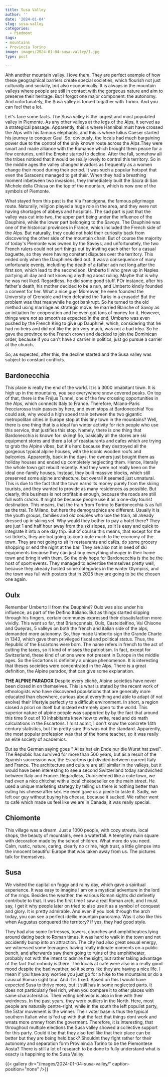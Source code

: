 ```yaml
---
title: Susa Valley
author: ''
date: '2024-01-04'
slug: susa-valley
categories:
  - Piedmont
tags:
- mountains
- Provincia Torino
image: images/2024-01-04-susa-valley/1.jpg
type: post

---
```


Ahh another mountain valley. I love them. They are perfect example of how these geographical barriers create special societies, which flourish not just culturally and socially, but also economically. It is always in the mountain valleys where people are still in contact with the gorgeous nature and aim to preserve their heritage. But I forgot one major component: the autonomy. And unfortunately, the Susa valley is forced togather with Torino. And you can feel that a lot.

Let's face some facts. The Susa valley is the largest and most populated valley in Piemonte. As any other valleys at the legs of the Alps, it served as a strategical passage. Apparently, this is where Hannibal must have crossed the Alps with his famous elephants, and this is where Iulius Caeser started his journey to conquer Gaul. So, obviously, the locals had much bargaining power due to the control of the only known route across the Alps.They were smart and made alliance with the Romance which brought them peace for a few centuries, until the Empire started to decline. After the fall, somehow all the tribes noticed that it would be really lovely to control this territory. So in the middle ages the valley changed invadors as frequently as a women change their mood during their period. It was such a popular hotspot that even the Saracens managed to get their. When they had a breathing moment inbetween two invasions, they immediately built the Sacra di San Michele della Chiusa on the top of the mountain, which is now one of the symbols of Piemonte.

What stayed from this past is the Via Francigena, the famous pilgrimage route. Naturally, religion played a huge role in the area, and they were not having shortages of abbeys and hospitals. The sad part is just that the valley was cut into two, the upper part being under the influence of the Dauphiné, while the lower part belonging to the Savoys. The Dauphiné was one of the historical provinces in France, which included the French side of the Alps. But naturally, they could not hold their curiosity back from discovering the other side of the mountain chain. But of course the majority of today's Piemonte was owned by the Savoys, and unfortunately, the two French rulers could not sort things out by inviting each other for a casual baguette, so they were having constant disputes over the territory. This ended only when the Dauphinés died out. It was a consequence of many unfortunate events, including the death of a father adn not long after the first son, which lead to the second son, Umberto II who grew up in Naples partying all day and not knowing anything about ruling. Maybe that is why he was not liked. Regardless, he did some good stuff. FOr instance, after his father's death, his mother decided to be a nun, and Umberto kindly founded a convent for her. What a nice guy! Moreover, he even founded the University of Grenoble and then defeated the Turks in a crusade! But the problem was that meanwhile he got bankrupt. So he turned to the old method using marriage as strategic move: he married Blanche of Savoy as an initiation for cooperation and he even got tons of money for it. However, things were not as smooth as expected In the end, Umberto was even pushed by the French King to give up Dauphiné, which, considering that he had no heirs and did not like the job very much, was not a bad idea. So he gave the province to the French crown and decided to join the Dominican order, because if you can't have a carrier in politics, just go pursue a carrier at the church.

So, as expected, after this, the decline started and the Susa valley was subject to constant conflicts.


## Bardonecchia


This place is really the end of the world. It is a 3000 inhabitant town. It is high up in the mountains, you see everywhere snow covered peaks. On top of that, there is the Fréjus Tunnel, one of the few crossing opportunities in the Alps, which connects Italy to France. Therefore, Milano-Paris frecciarossa train passes by here, and even stops at Bardonecchia! You could ask, why would a high speed train between the two gigantic metropolitan cities in Europe stop at this tiny town in the mountains? Well, there is one thing that is a ideal fun winter activity for rich people who use this service, that justifies this stop. Namely, there is one thing that Bardonecchia is known for: skiing! So, basically all the stores are ski equipment stores and there a lot of reastaurants and cafes which are trying to grab the Alpine vibes, but it's hard because they destroyed all the gorgeous typical alpine houses, with the iconic wooden roofs and balconies. Apparently, back in the days, the owners just bought them as holiday houses and ended up completely neglecting them. Hence, literally the whole town got rebuilt recently. And they were not really keen on the ideal one-family houses. Instead, they built massive blocks, which still preserved some alpine architecture, but overall it seemed just unnatural. This is due to the fact that the town earns its money purely from the skiing tourists, and they wanted to provide as many residences as possible. But clearly,  this business is not profitable enough, because the roads are still full woth cracks. It might be because people use it as a one-day tourist destination. This means, that the train from Torino to Bardonecchia is as full as the trai. To Milano, but here the demographics are different. Usually it is the youth groups, families and old couples who use the train, all already dressed up in skiing set. Why would they bother to pay a hotel there? They are just 1 and half hour away from the ski slopes, so it is easy and quick to integrate it into a one day trip. But of course this means, that except for the sci tickets, they are bot going to contribute much to the economy of the town. They are not going to sit in restaurants and cafés, do some grocery shopping or end the night at the bar. They are also not in need of ski equipments because they can just buy everything cheaper in their home town and bring it with them. So the only hope for Bardonecchia is the be the host of sport events. They managed to advertise themselves pretty well, because they already hosted some categories in the winter Olympics, and the town was full  with posters that in 2025 they are going to be the chosen one again.

## Oulx

Remember Umberto II from the Dauphiné? Oulx was also under his influence, as part of the Delfino Italiano. But as things started slipping through his fingers, certain communes expressed their dissatisfaction more vividly. This went so far, that Briançonnais, Oulx, Casteldelfino, Val Chisone and Queyras, 5 valleys on both the french and italian side of the alps, demanded more autonomy. So, they made Umberto sign the Grande Charte in 1343, which gave them privileged fiscal and political status. Thus, the Republic of the Escartons were born. The name refers in french to the act of cutting the taxes, so it kind of misses the patriotism. In fact, except for Switzerland, these kind of unions were not present in Europe in the middle ages. So the Escartons is definitely a unique phenomenon. It is interesting that theses societies were concentrated in the Alps. There is a great definition, the Alpine paradox, that can give some explanation.

**THE ALPINE PARADOX**
Despite every cliché, Alpine societies have never been closed in on themselves. This is what is stated by the recent work of ethnologists who have discovered populations that are generally more educated than elsewhere, curious about everything and able to adapt (if not evolve) their lifestyle perfectly to a difficult environment. In short, a region closed a priori on itself but instead extremely open to the world. This superior nature of alpine people was supported by by the fact that around this time 9 out of 10 inhabitants knew how to write, read and do math calculations in the Escartons. I mist admit, I don't know the concrete 14th century statistics, but I'm pretty sure this was not the standard. Apparently, the most popular profession was that of the home teacher, so it was really an elite society of academics.

But as the German saying goes " Alles hat ein Ende nur die Wurst hat zwei". The Republic has survived for more than 500 years, but as a result of the Spanish succession war, the Escartons got divided between current Italy and France. The architecture and culture are still similar in the valleys, but it would have been interesting to see a second Switzerland today sandwiched between Italy and France. Regardless, Oulx seemed like a cute town, we had even a nice chitchat with a local cheeseseller on the main street. He used a unique marketing startegy by telling us there is nothing better than eating his cheese after sex. He even gave us a piece to  taste it. Sadly, we left our guy without buying his cheese, because it sucked. We rather went to cafè which made us feel like we are in Canada, it was really special.

## Chiomonte

This village was a dream. Just a 1000 people, with cozy streets, local shops, the beauty of mountains, even a waterfall. A teenytiny main square with decoration made by the school children. What more do you need. Calm, rustic, nature, caring, clearly no crime, high trust, a little glimpse into the innocent beautiful Europe that was taken away from us. The pictures talk for themselves.


## Susa

We visited the capital on foggy and rainy day, which gave a spiritual experience. It was easy to imagine I am on a mystical adventure in the lord of the rings. Besides the weather, the various Roman sights did definetly contribute to that. It was the first time I saw a real Roman arch, and I must say, I get it why people later on tried to also use it as a symbol of conquest and glory. It is pretty admirable. And even if you look through the arch today, you can see a perfect idellic mountain panorama. Was it also like this when Augustus conquered the territory? If yes, they had good style.

They had also some fortresses, towers, churches and amphitheatres lying around dating back to Roman times. it was hard to walk in the town and not accidently bump into an attraction. The city had also great sexual energy, we witnessed some teenagers having really intimate moments on a public bench, and afterwards saw them going to ruins of the amphitheater, probably not with the intent to admire the sight, but rather taking advantage of the fact that nobody is there. The locals at cafè were also in a really good mood despite the bad weather, so it seems like they are having a nice life. I mean if you have any worries you just go for a hike to the mountains or do a causual Roman sight tour. And it is fixed. Based on this I would have expected Susa to thrive more, but it still has in some neglected parts. It does not particularly feel rich, when you compare it to other places with same characteristics. Their voting behavior is also in line with their weirdness. In the past years, they were outliers in the North. Here, most people are naturally centre-right, while in the south the left populist party, the 5star movement is the winner. Their voter base is thus the typical southern Italian who is fed up with that the fact that things dont work and wnats more omney from the goverment. Therefore, it is interesting, that throughout multiple elections the Susa valley showed a collective support for this party. Could it be that they also feel like that their place can be better but they are being held back? Shouldnt they fight rather for their autonomy and separation form Provinincia Torino to be the Piemontese Aosta? There is still a lot of research to be done to fully understand what is exacty is happining to the Susa Valley.



{{< gallery dir="/images/2024-01-04-susa-valley/" caption-position="none" />}}




